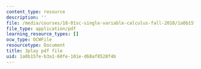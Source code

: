 ```yaml
---
content_type: resource
description: ''
file: /media/courses/18-01sc-single-variable-calculus-fall-2010/1a0b15feb3a160fe101ed68af8528f4b_BSAA0akmPEU.pdf
file_type: application/pdf
learning_resource_types: []
ocw_type: OCWFile
resourcetype: Document
title: 3play pdf file
uid: 1a0b15fe-b3a1-60fe-101e-d68af8528f4b
---
```

